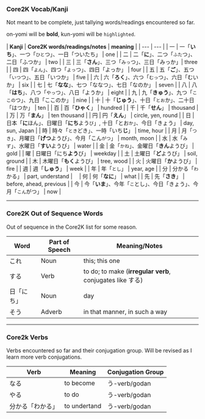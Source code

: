 ### Core2K Vocab/Kanji

Not meant to be complete, just tallying words/readings encountered so far.

on-yomi will be **bold**, kun-yomi will be `highlighted`.

| **Kanji** | **Core2K words/readings/notes** | **meaning** |
| --- | --- |
| 一 | 一「**いち**」、一つ「`ひと`つ」、一日「ついたち」 | one |
| 二 | 二「**に**」、二つ「`ふた`つ」、二日「ふつか」 | two |
| 三 | 三「**さん**」、三つ「`みっ`つ」、三日「みっか」| three |
| 四 | 四「`よん`」、四つ「`よっ`つ」、四日「よっか」 | four |
| 五 | 五「**ご**」、五つ「`いつ`つ」、五日「いつか」 | five |
| 六 | 六「**ろく**」、六つ「`むっ`つ」、六日「むいか」 | six |
| 七 | 七「**なな**」、七つ「ななつ」、七日「なのか」 | seven |
| 八 | 八「**はち**」、八つ「`やっ`つ」、八日「ようか」 | eight |
| 九 | 九「**きゅう**」、九つ「`ここの`つ」、九日「ここのか」 | nine |
| 十 | 十「**じゅう**」、十日「`とお`か」、二十日「はつか」 | ten |
| 百 | 百「**ひゃく**」 | hundred |
| 千 | 千「**せん**」 | thousand |
| 万 | 万「**まん**」 | ten thousand |
| 円 | 円「**えん**」 | circle, yen, round |
| 日 | 日本「**に**ほん」、日曜日「**にち**よう`び`」, 十日「とお`か`」、今日「きょう」 | day, sun, Japan |
| 時 | 時々「`とき`どき」、一時「いち**じ**」 | time, hour |
| 月 | 月「`つき`」、月曜日「**げつ**ようび」、今月「こん`がつ`」 | month, moon |
| 水 | 水「`みず`」、水曜日「**すい**ようび」 | water |
| 金 | 金「`かね`」、金曜日「**きん**ようび」 | gold |
| 曜 | 日曜日「にち**よう**び」 | weekday |
| 土 | 土曜日「**ど**ようび」 |  soil, ground |
| 木 | 木曜日「**もく**ようび」 | tree, wood |
| 火 | 火曜日「**か**ようび」 | fire |
| 週 | 週「**しゅう**」 | week |
| 年 | 年「`とし`」 | year, age |
| 分 | 分かる「`わ`かる」 | part, understand |　
| 何 | 何「**なに**」 | what |
| 先 | 先「**さき**」 | before, ahead, previous |
| 今 | 今「**いま**」、今年「`こ`とし」、今日「きょう」、今月「`こん`がつ」 | now |

---

### Core2K Out of Sequence Words

Out of sequence in the Core2K list for some reason.

| **Word** | **Part of Speech** | **Meaning/Notes**
| --- | --- | --- |
| これ | Noun | this; this one |
| する | Verb | to do; to make (**irregular verb**, conjugates like する) |
| 日「にち」 | Noun | day |
| そう | Adverb | in that manner, in such a way |

---

### Core2k Verbs

Verbs encountered so far and their conjugation group. Will be revised as I learn more verb conjugations.

| **Verb** | **Meaning** | **Conjugation Group** |
| --- | --- | --- |
| なる | to become | う-verb/godan |
| やる | to do | う-verb/godan |
| 分かる「わかる」| to undertand | う-verb/godan |